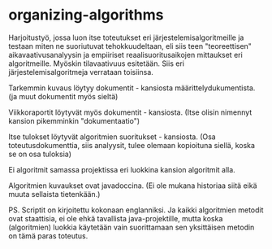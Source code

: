 # organizing-algorithms

Harjoitustyö, jossa luon itse toteutukset eri järjestelemisalgoritmeille ja testaan miten ne suoriutuvat tehokkuudeltaan, eli siis teen "teoreettisen" aikavaativusanalyysin ja empiiriset reaalisuoritusaikojen mittaukset eri algoritmeille. Myöskin tilavaativuus esitetään. Siis eri järjestelemisalgoritmeja verrataan toisiinsa.
  
  
Tarkemmin kuvaus löytyy dokumentit - kansiosta määrittelydukumentista. (ja muut dokumentit myös sieltä)

Viikkoraportit löytyvät myös dokumentit - kansiosta. (Itse olisin nimennyt kansion pikemminkin "dokumentaatio")

Itse tulokset löytyvät algoritmien suoritukset - kansiosta. (Osa toteutusdokumenttia, siis analyysit, tulee olemaan kopioituna siellä, koska se on osa tuloksia)

Ei algoritmit samassa projektissa eri luokkina kansion algoritmit alla.

Algoritmien kuvaukset ovat javadoccina. (Ei ole mukana historiaa siitä eikä muuta sellaista tietenkään.)
  
  
PS. Scriptit on kirjoitettu kokonaan englanniksi.
Ja kaikki algoritmien metodit ovat staattisia, ei ole ehkä tavallista java-projektille, mutta koska (algoritmien) luokkia käytetään vain suorittamaan sen yksittäisen metodin on tämä paras toteutus.